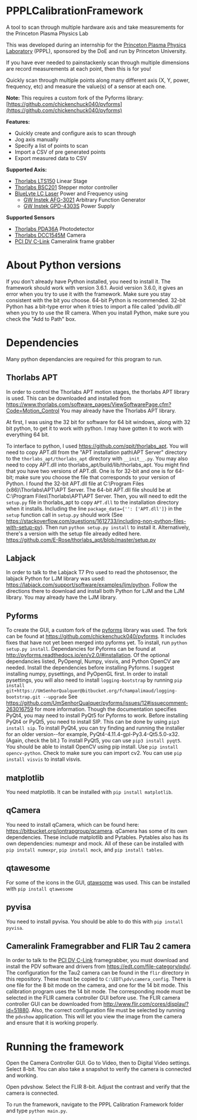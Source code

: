 # PPPLCalibrationFramework
A tool to scan through multiple hardware axis and take measurements for the Princeton Plasma Physics Lab

This was developed during an internship for the [Princeton Plasma Physics Laboratory](http://www.pppl.gov/) (PPPL), sponsored by the DoE and run by Princeton University.

If you have ever needed to painstackenly scan through multiple dimensions are record measurements at each point, then this is for you!

Quickly scan through multiple points along many different axis (X, Y, power, frequency, etc) and measure the value(s) of a sensor at each one.

**Note:** This requires a custom fork of the Pyforms library: [https://github.com/chickenchuck040/pyforms](https://github.com/chickenchuck040/pyforms)

**Features:**
 - Quickly create and configure axis to scan through
 - Jog axis manually
 - Specify a list of points to scan
 - Import a CSV of pre generated points
 - Export measured data to CSV
 
 **Supported Axis:**
 - [Thorlabs LTS150](https://www.thorlabs.com/newgrouppage9.cfm?objectgroup_id=3961&pn=LTS150#8110) Linear Stage
 - [Thorlabs BSC201](https://www.thorlabs.com/newgrouppage9.cfm?objectgroup_id=1704&pn=BSC201) Stepper motor controller
 - [BlueLyte LC Laser](http://www.global-lasertech.co.uk/wp-content/uploads/2014/04/BlueLyte_LC_Userguide_EN.pdf) Power and Frequency using
   - [GW Instek AFG-3021](http://www.gwinstek.com/en-global/products/Signal_Sources/Arbitrary_Function_Generators/AFG-303x) Arbitrary Function Generator
   - [GW Instek GPD-4303S](http://www.gwinstek.com/en-global/products/DC_Power_Supply/Programmable_Multiple_Channel_DC_Power_Supplies/GPD-Series) Power Supply

**Supported Sensors**
 - [Thorlabs PDA36A](https://www.thorlabs.com/newgrouppage9.cfm?objectgroup_id=3257&pn=PDA36A#10781) Photodetector
 - [Thorlabs DCC1545M](https://www.thorlabs.com/newgrouppage9.cfm?objectgroup_id=4024) Camera
 - [PCI DV C-Link](https://edt.com/product/pci-dv-c-link/) Cameralink frame grabber 
# About Python versions
If you don't already have Python installed, you need to install it. The framework should work with version 3.6.1. Avoid version 3.6.0, it gives an error when you try to use it with the framework. Make sure you stay consistent with the bit you choose. 64-bit Python is recommended. 32-bit Python has a bit-type error when it tries to import a file called 'pdvlib.dll' when you try to use the IR camera.
When you install Python, make sure you check the "Add to Path" box. 
# Dependencies
Many python dependancies are required for this program to run.
## Thorlabs APT
 In order to control the Thorlabs APT motion stages, the thorlabs APT library is used.
 This can be downloaded and installed from https://www.thorlabs.com/software_pages/ViewSoftwarePage.cfm?Code=Motion_Control
 You may already have the Thorlabs APT library.
 
 At first, I was using the 32 bit for software for 64 bit windows, along with 32 bit python, to get it to work with python.
 I may have gotten it to work with everything 64 bit.
 
 To interface to python, I used https://github.com/qpit/thorlabs_apt. You will need to copy APT.dll from the "APT installation path\APT Server" directory to the `thorlabs_apt/thorlabs_apt` directory with `__init__.py`. You may also need to copy APT.dll into thorlabs_apt/build/lib/thorlabs_apt. You might find that you have two versions of APT.dll. One is for 32-bit and one is for 64-bit; make sure you choose the file that corresponds to your version of Python. I found the 32-bit APT.dll file at C:\Program Files (x86)\Thorlabs\APT\APT Server. The 64-bit APT.dll file should be at C:\Program Files\Thorlabs\APT\APT Server. Then, you will need to edit the `setup.py` file in thorlabs_apt to copy `APT.dll` to the installation directory when it installs. Including the line `package_data={'': ['APT.dll']}` in the `setup` function call in `setup.py` should work (See https://stackoverflow.com/questions/1612733/including-non-python-files-with-setup-py). Then run `python setup.py install` to install it.
 Alternatively, there's a version with the setup file already edited here. https://github.com/E-Rose/thorlabs_apt/blob/master/setup.py
 
## Labjack
 In order to talk to the Labjack T7 Pro used to read the photosensor, the labjack Python for LJM library was used: https://labjack.com/support/software/examples/ljm/python. Follow the directions there to download and install both Python for LJM and the LJM library. You may already have the LJM library.
 
## Pyforms
 To create the GUI, a custom fork of the [pyforms](https://github.com/UmSenhorQualquer/pyforms) library was used. The fork can be found at https://github.com/chickenchuck040/pyforms. It includes fixes that have not yet been merged into pyforms yet.
 To install, run `python setup.py install`.
 Dependancies for Pyforms can be found at http://pyforms.readthedocs.io/en/v2.0/#installation. Of the optional dependancies listed, PyOpengl, Numpy, visvis, and Python OpenCV are needed. Install the dependencies before installing Pyforms. I suggest installing numpy, pysettings, and PyOpenGL first.
 In order to install pysettings, you will also need to install `logging-bootstrap` by running 
 `pip install git+https://UmSenhorQualquer@bitbucket.org/fchampalimaud/logging-bootstrap.git --upgrade`
 See https://github.com/UmSenhorQualquer/pyforms/issues/12#issuecomment-263016759 for more information.
 Though the documentation specifies PyQt4, you may need to install PyQt5 for Pyforms to work. Before installing PyQt4 or PyQt5, you need to install SIP. This can be done by using `pip3 install sip`. To install PyQt4, you can try finding and running the installer for an older version--for example, PyQt4-4.11.4-gpl-Py3.4-Qt5.5.0-x32. (Again, check the bit.) To install PyQt5, you can use `pip3 install pyqt5`.
 You should be able to install OpenCV using pip install. Use `pip install opencv-python`. Check to make sure you can import cv2.
You can use `pip install visvis` to install visvis.
 
## matplotlib
You need matplotlib. It can be installed with `pip install matplotlib`.

## qCamera
You need to install qCamera, which can be found here: https://bitbucket.org/iontrapgroup/qcamera.
qCamera has some of its own dependencies. These include matplotlib and Pytables. Pytables also has its own dependencies: numexpr and mock. All of these can be installed with `pip install numexpr`, `pip install mock`, and `pip install tables`.
 
## qtawesome
 For some of the icons in the GUI, [qtawsome](https://github.com/spyder-ide/qtawesome) was used. This can be installed with
 `pip install qtawesome`

## pyvisa
You need to install pyvisa. You should be able to do this with `pip install pyvisa`.

## Cameralink Framegrabber and FLIR Tau 2 camera
 In order to talk to the [PCI DV C-Link](https://edt.com/product/pci-dv-c-link/) framegrabber, you must download and install the PDV software and drivers from https://edt.com/file-category/pdv/.
 The configuration for the Tau2 camera can be found in the `flir` directory in this repository. These must be copied to `C:\EDT\pdv\camera_config`. There is one file for the 8 bit mode on the camera, and one for the 14 bit mode. This calibration program uses the 14 bit mode. The corresponding mode must be selected in the FLIR camera controller GUI before use. The FLIR camera controller GUI can be downloaded from http://www.flir.com/cores/display/?id=51880.
 Also, the correct configuration file must be selected by running the `pdvshow` application. This will let you view the image from the camera and ensure that it is working properly.
 
 # Running the framework
 
 Open the Camera Controller GUI. Go to Video, then to Digital Video settings. Select 8-bit. You can also take a snapshot to verify the camera is connected and working.
 
 Open pdvshow. Select the FLIR 8-bit. Adjust the contrast and verify that the camera is connected.
 
 To run the framework, navigate to the PPPL Calibration Framework folder and type `python main.py`.
 
 
